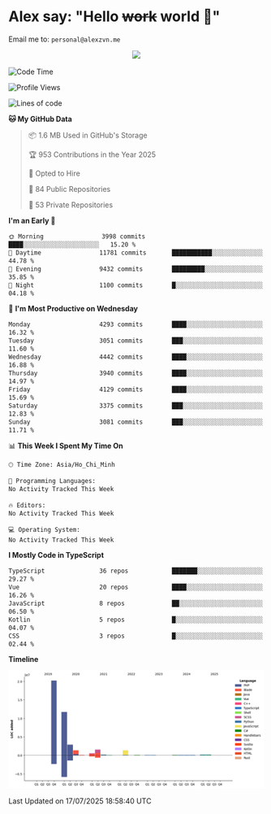# Alex say: "Hello ~~work~~ world 🐾"
Email me to: `personal@alexzvn.me`


<p align=center>
  <a href="https://skillicons.dev">
    <img src="https://skillicons.dev/icons?i=ts,js,php,nodejs,bun,vue,nuxt,react,svelte,tauri,laravel,rust,mongodb,docker,electron,redis,rabbitmq,tailwind,git,cloudflare,elysia,mysql,nginx,rollupjs,sentry,ubuntu,yarn,html,css,vite" />
  </a>
</p>

<!--START_SECTION:waka-->
![Code Time](http://img.shields.io/badge/Code%20Time-1%2C066%20hrs%2055%20mins-blue)

![Profile Views](http://img.shields.io/badge/Profile%20Views-1-blue)

![Lines of code](https://img.shields.io/badge/From%20Hello%20World%20I%27ve%20Written-40.9%20million%20lines%20of%20code-blue)

**🐱 My GitHub Data** 

> 📦 1.6 MB Used in GitHub's Storage 
 > 
> 🏆 953 Contributions in the Year 2025
 > 
> 💼 Opted to Hire
 > 
> 📜 84 Public Repositories 
 > 
> 🔑 53 Private Repositories 
 > 
**I'm an Early 🐤** 

```text
🌞 Morning                3998 commits        ████░░░░░░░░░░░░░░░░░░░░░   15.20 % 
🌆 Daytime                11781 commits       ███████████░░░░░░░░░░░░░░   44.78 % 
🌃 Evening                9432 commits        █████████░░░░░░░░░░░░░░░░   35.85 % 
🌙 Night                  1100 commits        █░░░░░░░░░░░░░░░░░░░░░░░░   04.18 % 
```
📅 **I'm Most Productive on Wednesday** 

```text
Monday                   4293 commits        ████░░░░░░░░░░░░░░░░░░░░░   16.32 % 
Tuesday                  3051 commits        ███░░░░░░░░░░░░░░░░░░░░░░   11.60 % 
Wednesday                4442 commits        ████░░░░░░░░░░░░░░░░░░░░░   16.88 % 
Thursday                 3940 commits        ████░░░░░░░░░░░░░░░░░░░░░   14.97 % 
Friday                   4129 commits        ████░░░░░░░░░░░░░░░░░░░░░   15.69 % 
Saturday                 3375 commits        ███░░░░░░░░░░░░░░░░░░░░░░   12.83 % 
Sunday                   3081 commits        ███░░░░░░░░░░░░░░░░░░░░░░   11.71 % 
```


📊 **This Week I Spent My Time On** 

```text
🕑︎ Time Zone: Asia/Ho_Chi_Minh

💬 Programming Languages: 
No Activity Tracked This Week

🔥 Editors: 
No Activity Tracked This Week

💻 Operating System: 
No Activity Tracked This Week
```

**I Mostly Code in TypeScript** 

```text
TypeScript               36 repos            ███████░░░░░░░░░░░░░░░░░░   29.27 % 
Vue                      20 repos            ████░░░░░░░░░░░░░░░░░░░░░   16.26 % 
JavaScript               8 repos             ██░░░░░░░░░░░░░░░░░░░░░░░   06.50 % 
Kotlin                   5 repos             █░░░░░░░░░░░░░░░░░░░░░░░░   04.07 % 
CSS                      3 repos             █░░░░░░░░░░░░░░░░░░░░░░░░   02.44 % 
```



**Timeline**

![Lines of Code chart](https://raw.githubusercontent.com/alexzvn/alexzvn/main/assets/bar_graph.png)


 Last Updated on 17/07/2025 18:58:40 UTC
<!--END_SECTION:waka-->
